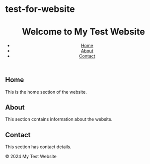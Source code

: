 # test-for-website
<!DOCTYPE html>
<html lang="en">
<head>
    <meta charset="UTF-8">
    <meta name="viewport" content="width=device-width, initial-scale=1.0">
    <title>Test Website</title>
    <link rel="stylesheet" href="styles.css">
</head>
<body>
    <header>
        <h1>Welcome to My Test Website</h1>
        <nav>
            <ul>
                <li><a href="#home">Home</a></li>
                <li><a href="#about">About</a></li>
                <li><a href="#contact">Contact</a></li>
            </ul>
        </nav>
    </header>
    <main>
        <section id="home">
            <h2>Home</h2>
            <p>This is the home section of the website.</p>
        </section>
        <section id="about">
            <h2>About</h2>
            <p>This section contains information about the website.</p>
        </section>
        <section id="contact">
            <h2>Contact</h2>
            <p>This section has contact details.</p>
        </section>
    </main>
    <footer>
        <p>&copy; 2024 My Test Website</p>
    </footer>
</body>
</html>
